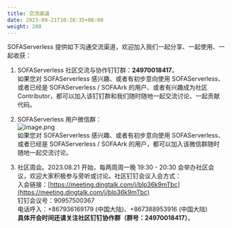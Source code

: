 ```yaml
---
title: 交流渠道
date: 2023-09-21T10:28:35+08:00
weight: 200
---
```


SOFAServerless 提供如下沟通交流渠道，欢迎加入我们一起分享、一起使用、一起收获：

1. SOFAServerless 社区交流与协作钉钉群：**24970018417**。<br />如果您对 SOFAServerless 感兴趣、或者有初步意向使用 SOFAServerless、或者已经是 SOFAServerless / SOFAArk 的用户、或者有兴趣成为社区 Contributor，都可以加入该钉钉群和我们随时随地一起交流讨论、一起贡献代码。<br/>

2. SOFAServerless 用户微信群：<br />
![image.png](https://intranetproxy.alipay.com/skylark/lark/0/2023/png/671/1694097481452-ce99f731-ed26-49fe-a6e4-cbaf583f3c86.png#clientId=u646fa34f-7718-4&from=paste&height=242&id=ue79b48a1&originHeight=484&originWidth=484&originalType=binary&ratio=2&rotation=0&showTitle=false&size=290213&status=done&style=none&taskId=u89479a1d-3038-4146-a5c9-910049f3604&title=&width=242)<br />
如果您对 SOFAServerless 感兴趣、或者有初步意向使用 SOFAServerless、或者已经是 SOFAServerless / SOFAArk 的用户，都可以加入该微信群随时随地一起交流讨论。<br/>

3. 社区周会。2023.08.21 开始，每两周周一晚 19:30 - 20:30 会举办社区会议，欢迎大家积极参与旁听或讨论。社区钉钉会议入会方式：<br />
入会链接：[https://meeting.dingtalk.com/j/blp36k9mTbc](https://meeting.dingtalk.com/j/blp36k9mTbc)<br />
钉钉会议号：90957500367<br />电话呼入：+867936169179 (中国大陆)、+867388953916 (中国大陆)<br />
<b>具体开会时间还请关注社区钉钉协作群（群号：24970018417）</b>。


<br/>
<br/>